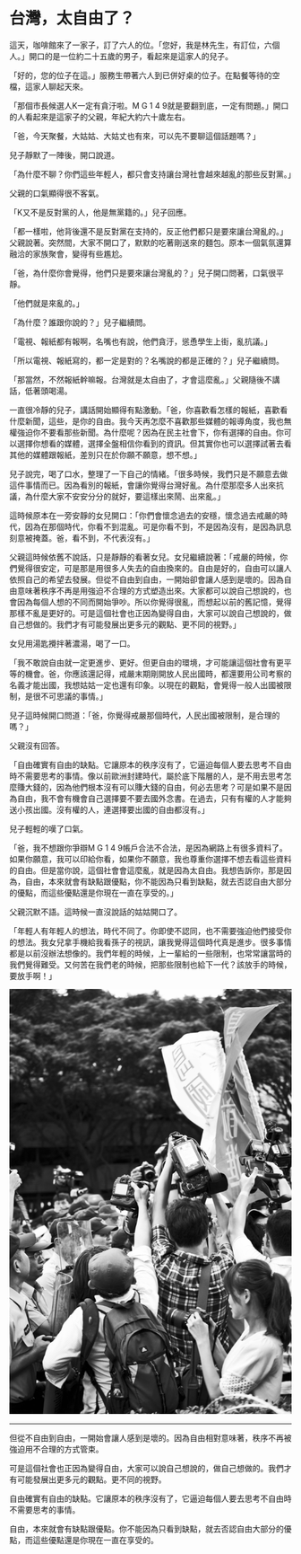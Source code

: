 # 台灣，太自由了？

這天，咖啡館來了一家子，訂了六人的位。「您好，我是林先生，有訂位，六個人。」開口的是一位約二十五歲的男子，看起來是這家人的兒子。

「好的，您的位子在這。」服務生帶著六人到已併好桌的位子。在點餐等待的空檔，這家人聊起天來。

「那個市長候選人K一定有貪汙啦。M G 1 4 9就是要翻到底，一定有問題。」開口的人看起來是這家子的父親，年紀大約六十歲左右。

「爸，今天聚餐，大姑姑、大姑丈也有來，可以先不要聊這個話題嗎？」

兒子靜默了一陣後，開口說道。

「為什麼不聊？你們這些年輕人，都只會支持讓台灣社會越來越亂的那些反對黨。」

父親的口氣顯得很不客氣。

「K又不是反對黨的人，他是無黨籍的。」兒子回應。

「都一樣啦，他背後還不是反對黨在支持的，反正他們都只是要來讓台灣亂的。」父親說著。突然間，大家不開口了，默默的吃著剛送來的麵包。原本一個氣氛還算融洽的家族聚會，變得有些尷尬。

「爸，為什麼你會覺得，他們只是要來讓台灣亂的？」兒子開口問著，口氣很平靜。

「他們就是來亂的。」

「為什麼？誰跟你說的？」兒子繼續問。

「電視、報紙都有報啊，名嘴也有說，他們貪汙，慫恿學生上街，亂抗議。」

「所以電視、報紙寫的，都一定是對的？名嘴說的都是正確的？」兒子繼續問。

「那當然，不然報紙幹嘛報。台灣就是太自由了，才會這麼亂。」父親隨後不講話，低著頭喝湯。

一直很冷靜的兒子，講話開始顯得有點激動。「爸，你喜歡看怎樣的報紙，喜歡看什麼新聞，這些，是你的自由。我今天再怎麼不喜歡那些媒體的報導角度，我也無權強迫你不要看那些新聞。為什麼呢？因為在民主社會下，你有選擇的自由。你可以選擇你想看的媒體，選擇全盤相信你看到的資訊。但其實你也可以選擇試著去看其他的媒體跟報紙，差別只在於你願不願意，想不想。」

兒子說完，喝了口水，整理了一下自己的情緒。「很多時候，我們只是不願意去做這件事情而已。因為看別的報紙，會讓你覺得台灣好亂。為什麼那麼多人出來抗議，為什麼大家不安安分分的就好，要這樣出來鬧、出來亂。」

這時候原本在一旁安靜的女兒開口：「你們會懷念過去的安穩，懷念過去戒嚴的時代，因為在那個時代，你看不到混亂。可是你看不到，不是因為沒有，是因為訊息刻意被掩蓋。爸，看不到，不代表沒有。」

父親這時候依舊不說話，只是靜靜的看著女兒。女兒繼續說著：「戒嚴的時候，你們覺得很安定，可是那是用很多人失去的自由換來的。自由是好的，自由可以讓人依照自己的希望去發展。但從不自由到自由，一開始卻會讓人感到是壞的。因為自由意味著秩序不再是用強迫不合理的方式塑造出來。大家都可以說自己想說的，也會因為每個人想的不同而開始爭吵。所以你覺得很亂，而想起以前的舊記憶，覺得那樣不亂是更好的。可是這個社會也正因為變得自由，大家可以說自己想說的，做自己想做的。我們才有可能發展出更多元的觀點、更不同的視野。」

女兒用湯匙攪拌著濃湯，喝了一口。

「我不敢說自由就一定更進步、更好。但更自由的環境，才可能讓這個社會有更平等的機會。爸，你應該還記得，戒嚴末期剛開放人民出國時，都還要用公司考察的名義才能出國，我想姑姑一定也還有印象。以現在的觀點，會覺得一般人出國被限制，是很不可思議的事情。」

兒子這時候開口問道：「爸，你覺得戒嚴那個時代，人民出國被限制，是合理的嗎？」

父親沒有回答。

「自由確實有自由的缺點。它讓原本的秩序沒有了，它逼迫每個人要去思考不自由時不需要思考的事情。像以前歐洲封建時代，屬於底下階層的人，是不用去思考怎麼賺大錢的，因為他們根本沒有可以賺大錢的自由，何必去思考？可是如果不是因為自由，我不會有機會自己選擇要不要去國外念書。在過去，只有有權的人才能夠送小孩出國。沒有權的人，連選擇要出國的自由都沒有。」

兒子輕輕的嘆了口氣。

「爸，我不想跟你爭辯M G 1 4 9帳戶合法不合法，是因為網路上有很多資料了。如果你願意，我可以印給你看，如果你不願意，我也尊重你選擇不想去看這些資料的自由。但是當你說，這個社會會這麼亂，就是因為太自由。我想告訴你，那是因為，自由，本來就會有缺點跟優點，你不能因為只看到缺點，就去否認自由大部分的優點，而這些優點還是你現在一直在享受的。」

父親沉默不語。這時候一直沒說話的姑姑開口了。

「年輕人有年輕人的想法，時代不同了。你即使不認同，也不需要強迫他們接受你的想法。我女兒拿手機給我看孫子的視訊，讓我覺得這個時代真是進步。很多事情都是以前沒辦法想像的。我們年輕的時候，上一輩給的一些限制，也常常讓當時的我們覺得難受。又何苦在我們老的時候，把那些限制也給下一代？該放手的時候，要放手啊！」

![台灣，太自由了？](4-0.jpg "台灣，太自由了？")

-----

但從不自由到自由，一開始會讓人感到是壞的。因為自由相對意味著，秩序不再被強迫用不合理的方式管束。

可是這個社會也正因為變得自由，大家可以說自己想說的，做自己想做的。我們才有可能發展出更多元的觀點。更不同的視野。

自由確實有自由的缺點。它讓原本的秩序沒有了，它逼迫每個人要去思考不自由時不需要思考的事情。

自由，本來就會有缺點跟優點。你不能因為只看到缺點，就去否認自由大部分的優點，而這些優點還是你現在一直在享受的。
